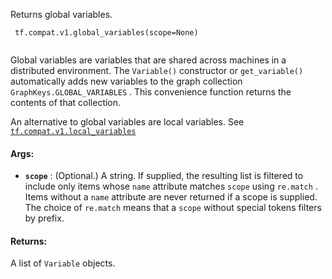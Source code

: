 Returns global variables.



```
 tf.compat.v1.global_variables(scope=None)
 
```

Global variables are variables that are shared across machines in a
distributed environment. The  `Variable()`  constructor or  `get_variable()` 
automatically adds new variables to the graph collection
 `GraphKeys.GLOBAL_VARIABLES` .
This convenience function returns the contents of that collection.

An alternative to global variables are local variables. See
[ `tf.compat.v1.local_variables` ](https://tensorflow.google.cn/api_docs/python/tf/compat/v1/local_variables)



#### Args:

- **`scope`** : (Optional.) A string. If supplied, the resulting list is filtered to
include only items whose  `name`  attribute matches  `scope`  using
 `re.match` . Items without a  `name`  attribute are never returned if a scope
is supplied. The choice of  `re.match`  means that a  `scope`  without special
tokens filters by prefix.



#### Returns:
A list of  `Variable`  objects.

